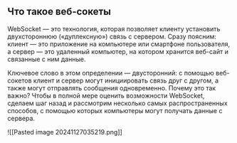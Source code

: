## Что такое веб-сокеты

WebSocket — это технология, которая позволяет клиенту установить двухстороннюю («дуплексную») связь с сервером. Сразу поясним: клиент — это приложение на компьютере или смартфоне пользователя, а сервер — это удаленный компьютер, на котором хранится веб-сайт и связанные с ним данные.

Ключевое слово в этом определении — двусторонний: с помощью веб-сокетов клиент и сервер могут инициировать связь друг с другом, а также могут отправлять сообщения одновременно. Почему это так важно? Чтобы в полной мере оценить возможности WebSocket, сделаем шаг назад и рассмотрим несколько самых распространенных способов, с помощью которых компьютеры могут получать данные с сервера.

![[Pasted image 20241127035219.png]]
	